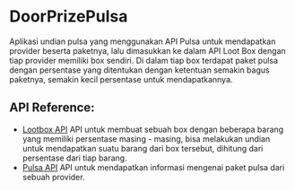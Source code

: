 # DoorPrizePulsa
Aplikasi undian pulsa yang menggunakan API Pulsa untuk mendapatkan provider beserta paketnya, lalu dimasukkan ke dalam API Loot Box dengan tiap provider memiliki box sendiri. Di dalam tiap box terdapat paket pulsa dengan persentase yang ditentukan dengan ketentuan semakin bagus paketnya, semakin kecil persentase untuk mendapatkannya.

## API Reference: 
- [Lootbox API](https://github.com/ARadhitama/TST)
API untuk membuat sebuah box dengan beberapa barang yang memiliki persentase masing - masing, bisa melakukan undian untuk mendapatkan suatu barang dari box tersebut, dihitung dari persentase dari tiap barang.
- [Pulsa API](https://github.com/davidpetra/API)
API untuk mendapatkan informasi mengenai paket pulsa dari sebuah provider.

